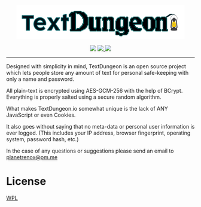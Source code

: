 <p align="center"><a href="https://textdungeon.io/">
<img src="/WebContent/htmlresources/img/logo.png?raw=true" alt="alt text" width="450px"> </a> 
</p>

<p align="center"><a href="https://github.com/PlanetRenox/TextDungeon.io/blob/master/updatelog.md"><img src="https://img.shields.io/badge/Maintained%20%3F-Yes-green.svg"></a> <a href="https://github.com/PlanetRenox/TextDungeon.io/blob/master/LICENSE" target="_blank"><img src="https://img.shields.io/badge/license-WPL-yellowgreen.svg"> <img src="https://badges.frapsoft.com/os/v2/open-source.png?v=103"></a> </p>

---

Designed with simplicity in mind, TextDungeon is an open source project 
which lets people store any amount of text for personal safe-keeping 
with only a name and password.
   
All plain-text is encrypted using AES-GCM-256 with the help of BCrypt. Everything is properly salted using a secure random algorithm. 
   
What makes TextDungeon.io somewhat unique is the lack of ANY JavaScript or even Cookies.

It also goes without saying that no meta-data or personal user information is ever logged.
(This includes your IP address, browser fingerprint, operating system, password hash, etc.)

In the case of any questions or suggestions please send an email to planetrenox@pm.me

# License
[WPL](https://github.com/PlanetRenox/TextDungeon.io/blob/master/LICENSE) 
   
